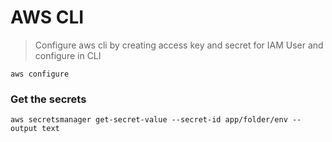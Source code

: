 # AWS CLI

>Configure aws cli by creating access key and secret for IAM User and configure in CLI

`
aws configure
`
### Get the secrets
```
aws secretsmanager get-secret-value --secret-id app/folder/env --output text
```

